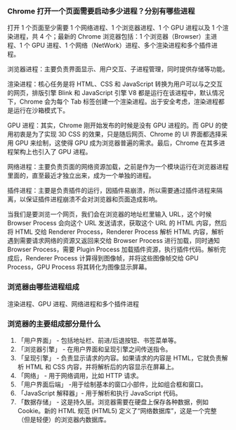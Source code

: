 ### Chrome 打开一个页面需要启动多少进程？分别有哪些进程

打开 1 个页面至少需要 1 个网络进程、1 个浏览器进程、1 个 GPU 进程以及 1 个渲染进程，共 4 个；最新的 Chrome 浏览器包括：1 个浏览器（Browser）主进程、1 个 GPU 进程、1 个网络（NetWork）进程、多个渲染进程和多个插件进程。

浏览器进程：主要负责界面显示、用户交互、子进程管理，同时提供存储等功能。

渲染进程：核心任务是将 HTML、CSS 和 JavaScript 转换为用户可以与之交互的网页，排版引擎 Blink 和 JavaScript 引擎 V8 都是运行在该进程中，默认情况下，Chrome 会为每个 Tab 标签创建一个渲染进程。出于安全考虑，渲染进程都是运行在沙箱模式下。

GPU 进程：其实，Chrome 刚开始发布的时候是没有 GPU 进程的。而 GPU 的使用初衷是为了实现 3D CSS 的效果，只是随后网页、Chrome 的 UI 界面都选择采用 GPU 来绘制，这使得 GPU 成为浏览器普遍的需求。最后，Chrome 在其多进程架构上也引入了 GPU 进程。

网络进程：主要负责页面的网络资源加载，之前是作为一个模块运行在浏览器进程里面的，直至最近才独立出来，成为一个单独的进程。

插件进程：主要是负责插件的运行，因插件易崩溃，所以需要通过插件进程来隔离，以保证插件进程崩溃不会对浏览器和页面造成影响。

当我们是要浏览一个网页，我们会在浏览器的地址栏里输入 URL，这个时候 Browser Process 会向这个 URL 发送请求，获取这个 URL 的 HTML 内容，然后将 HTML 交给 Renderer Process，Renderer Process 解析 HTML 内容，解析遇到需要请求网络的资源又返回来交给 Browser Process 进行加载，同时通知 Browser Process，需要 Plugin Process 加载插件资源，执行插件代码。解析完成后，Renderer Process 计算得到图像帧，并将这些图像帧交给 GPU Process，GPU Process 将其转化为图像显示屏幕。

### 浏览器由哪些进程组成

渲染进程、GPU 进程、网络进程和多个插件进程

### 浏览器的主要组成部分是什么

1. 「用户界面」 - 包括地址栏、前进/后退按钮、书签菜单等。
2. 「浏览器引擎」 - 在用户界面和呈现引擎之间传送指令。
3. 「呈现引擎」 - 负责显示请求的内容。如果请求的内容是 HTML，它就负责解析 HTML 和 CSS 内容，并将解析后的内容显示在屏幕上。
4. 「网络」 - 用于网络调用，比如 HTTP 请求。
5. 「用户界面后端」 -用于绘制基本的窗口小部件，比如组合框和窗口。
6. 「JavaScript 解释器」- 用于解析和执行 JavaScript 代码。
7. 「数据存储」 - 这是持久层。浏览器需要在硬盘上保存各种数据，例如 Cookie。新的 HTML 规范 (HTML5) 定义了“网络数据库”，这是一个完整（但是轻便）的浏览器内数据库。

